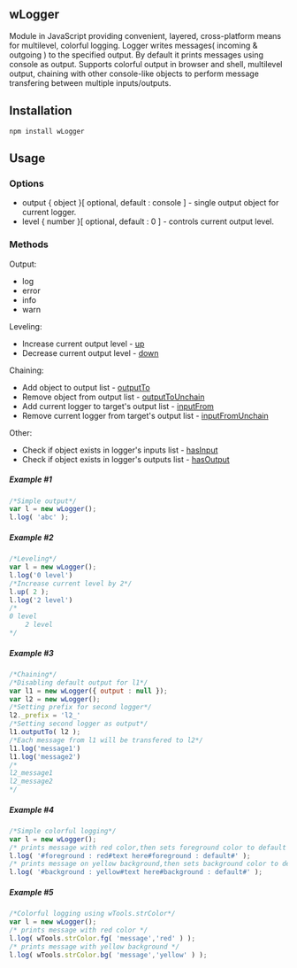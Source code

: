 ## wLogger
Module in JavaScript providing convenient, layered, cross-platform means for multilevel, colorful logging.
Logger writes messages( incoming & outgoing ) to the specified output. By default it prints messages using console as output.
Supports colorful output in browser and shell, multilevel output, chaining with other console-like objects to perform message transfering between multiple inputs/outputs.


## Installation
```terminal
npm install wLogger
```
## Usage
### Options
* output { object }[ optional, default : console ] - single output object for current logger.
* level  { number }[ optional, default : 0 ] - controls current output level.

### Methods
Output:
* log
* error
* info
* warn

Leveling:
* Increase current output level - [up](https://rawgit.com/Wandalen/wLogger/master/doc/reference/wPrinterBase.html#.up)
* Decrease current output level - [down](https://rawgit.com/Wandalen/wLogger/master/doc/reference/wPrinterBase.html#.down)

Chaining:
* Add object to output list - [outputTo](https://rawgit.com/Wandalen/wLogger/master/doc/reference/wPrinterBase.html#.outputTo)
* Remove object from output list - [outputToUnchain](https://rawgit.com/Wandalen/wLogger/master/doc/reference/wPrinterBase.html#.outputToUnchain)
* Add current logger to target's output list - [inputFrom](https://rawgit.com/Wandalen/wLogger/master/doc/reference/wPrinterBase.html#.inputFrom)
* Remove current logger from target's output list - [inputFromUnchain](https://rawgit.com/Wandalen/wLogger/master/doc/reference/wPrinterBase.html#.inputFromUnchain)

Other:
* Check if object exists in logger's inputs list - [hasInput](https://rawgit.com/Wandalen/wLogger/master/doc/reference/wPrinterBase.html#.hasInput)
* Check if object exists in logger's outputs list - [hasOutput](https://rawgit.com/Wandalen/wLogger/master/doc/reference/wPrinterBase.html#.hasOutput)

##### Example #1
```javascript
/*Simple output*/
var l = new wLogger();
l.log( 'abc' );
```
##### Example #2
```javascript
/*Leveling*/
var l = new wLogger();
l.log('0 level')
/*Increase current level by 2*/
l.up( 2 );
l.log('2 level')
/*
0 level
    2 level
*/
```
##### Example #3
```javascript
/*Chaining*/
/*Disabling default output for l1*/
var l1 = new wLogger({ output : null });
var l2 = new wLogger();
/*Setting prefix for second logger*/
l2._prefix = 'l2_'
/*Setting second logger as output*/
l1.outputTo( l2 );
/*Each message from l1 will be transfered to l2*/
l1.log('message1')
l1.log('message2')
/*
l2_message1
l2_message2
*/
```
##### Example #4
```javascript
/*Simple colorful logging*/
var l = new wLogger();
/* prints message with red color,then sets foreground color to default */
l.log( '#foreground : red#text here#foreground : default#' );
/* prints message on yellow background,then sets background color to default */
l.log( '#background : yellow#text here#background : default#' );
```
##### Example #5
```javascript
/*Colorful logging using wTools.strColor*/
var l = new wLogger();
/* prints message with red color */
l.log( wTools.strColor.fg( 'message','red' ) );
/* prints message with yellow background */
l.log( wTools.strColor.bg( 'message','yellow' ) );
```

